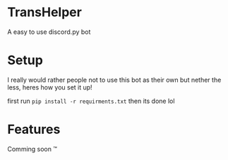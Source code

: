 # TransHelper
 A easy to use discord.py bot

# Setup
 I really would rather people not to use this bot as their own but nether the less, heres how you set it up!
 
 first run ```pip install -r requirments.txt```
 then its done lol
 
# Features
  Comming soon ™
